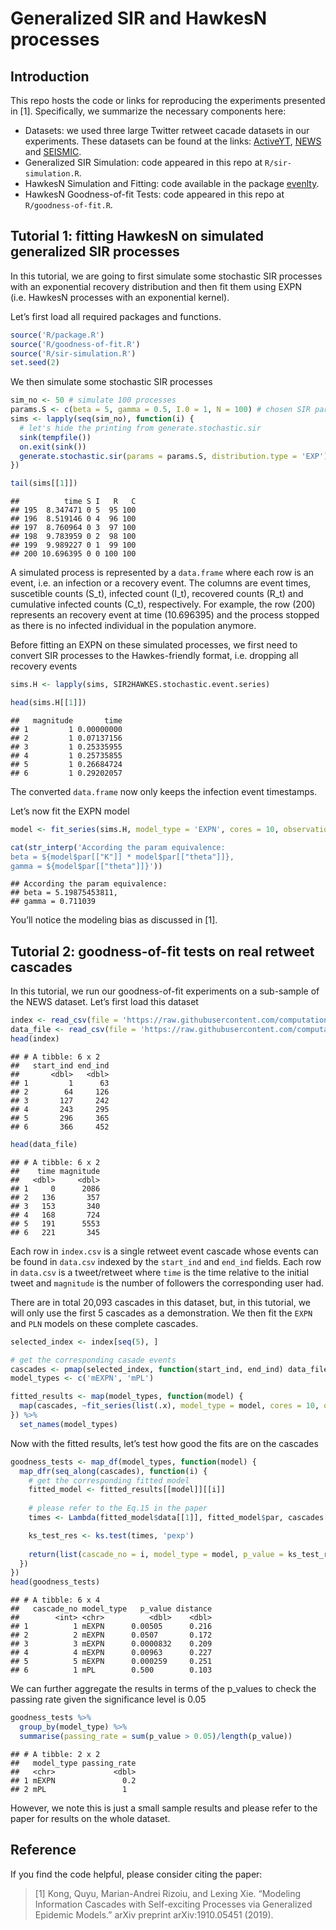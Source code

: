 Generalized SIR and HawkesN processes
================

## Introduction

This repo hosts the code or links for reproducing the experiments
presented in \[1\]. Specifically, we summarize the necessary components
here:

  - Datasets: we used three large Twitter retweet cacade datasets in our
    experiments. These datasets can be found at the links:
    [ActiveYT](https://github.com/computationalmedia/hip-popularity/tree/master/data),
    [NEWS](https://github.com/computationalmedia/featuredriven-hawkes/tree/master/data)
    and [SEISMIC](http://snap.stanford.edu/seismic/).
  - Generalized SIR Simulation: code appeared in this repo at
    `R/sir-simulation.R`.
  - HawkesN Simulation and Fitting: code available in the package
    [evenlty](https://github.com/behavioral-ds/evently).
  - HawkesN Goodness-of-fit Tests: code appeared in this repo at
    `R/goodness-of-fit.R`.

## Tutorial 1: fitting HawkesN on simulated generalized SIR processes

In this tutorial, we are going to first simulate some stochastic SIR
processes with an exponential recovery distribution and then fit them
using EXPN (i.e. HawkesN processes with an exponential kernel).

Let’s first load all required packages and functions.

``` r
source('R/package.R')
source('R/goodness-of-fit.R')
source('R/sir-simulation.R')
set.seed(2)
```

We then simulate some stochastic SIR processes

``` r
sim_no <- 50 # simulate 100 processes
params.S <- c(beta = 5, gamma = 0.5, I.0 = 1, N = 100) # chosen SIR parameters 
sims <- lapply(seq(sim_no), function(i) {
  # let's hide the printing from generate.stochastic.sir
  sink(tempfile()) 
  on.exit(sink())
  generate.stochastic.sir(params = params.S, distribution.type = 'EXP')
})

tail(sims[[1]])
```

    ##          time S I   R   C
    ## 195  8.347471 0 5  95 100
    ## 196  8.519146 0 4  96 100
    ## 197  8.760964 0 3  97 100
    ## 198  9.783959 0 2  98 100
    ## 199  9.989227 0 1  99 100
    ## 200 10.696395 0 0 100 100

A simulated process is represented by a `data.frame` where each row is
an event, i.e. an infection or a recovery event. The columns are event
times, suscetible counts \(S_t\), infected count \(I_t\), recovered
counts \(R_t\) and cumulative infected counts \(C_t\), respectively. For
example, the row \(200\) represents an recovery event at time
\(10.696395\) and the process stopped as there is no infected individual
in the population anymore.

Before fitting an EXPN on these simulated processes, we first need to
convert SIR processes to the Hawkes-friendly format, i.e. dropping all
recovery events

``` r
sims.H <- lapply(sims, SIR2HAWKES.stochastic.event.series)

head(sims.H[[1]])
```

    ##   magnitude       time
    ## 1         1 0.00000000
    ## 2         1 0.07137156
    ## 3         1 0.25335955
    ## 4         1 0.25735855
    ## 5         1 0.26684724
    ## 6         1 0.29202057

The converted `data.frame` now only keeps the infection event
timestamps.

Let’s now fit the EXPN
model

``` r
model <- fit_series(sims.H, model_type = 'EXPN', cores = 10, observation_time = Inf)

cat(str_interp('According the param equivalence: 
beta = ${model$par[["K"]] * model$par[["theta"]]},
gamma = ${model$par[["theta"]]}'))
```

    ## According the param equivalence: 
    ## beta = 5.19875453811,
    ## gamma = 0.711039

You’ll notice the modeling bias as discussed in \[1\].

## Tutorial 2: goodness-of-fit tests on real retweet cascades

In this tutorial, we run our goodness-of-fit experiments on a sub-sample
of the NEWS dataset. Let’s first load this
dataset

``` r
index <- read_csv(file = 'https://raw.githubusercontent.com/computationalmedia/featuredriven-hawkes/master/data/index.csv', col_types = 'dd')
data_file <- read_csv(file = 'https://raw.githubusercontent.com/computationalmedia/featuredriven-hawkes/master/data/data.csv', col_types = 'dd')
head(index)
```

    ## # A tibble: 6 x 2
    ##   start_ind end_ind
    ##       <dbl>   <dbl>
    ## 1         1      63
    ## 2        64     126
    ## 3       127     242
    ## 4       243     295
    ## 5       296     365
    ## 6       366     452

``` r
head(data_file)
```

    ## # A tibble: 6 x 2
    ##    time magnitude
    ##   <dbl>     <dbl>
    ## 1     0      2086
    ## 2   136       357
    ## 3   153       340
    ## 4   168       724
    ## 5   191      5553
    ## 6   221       345

Each row in `index.csv` is a single retweet event cascade whose events
can be found in `data.csv` indexed by the `start_ind` and `end_ind`
fields. Each row in `data.csv` is a tweet/retweet where `time` is the
time relative to the initial tweet and `magnitude` is the number of
followers the corresponding user had.

There are in total 20,093 cascades in this dataset, but, in this
tutorial, we will only use the first 5 cascades as a demonstration. We
then fit the `EXPN` and `PLN` models on these complete cascades.

``` r
selected_index <- index[seq(5), ]

# get the corresponding casade events
cascades <- pmap(selected_index, function(start_ind, end_ind) data_file[start_ind:end_ind, ])
model_types <- c('mEXPN', 'mPL')

fitted_results <- map(model_types, function(model) {
  map(cascades, ~fit_series(list(.x), model_type = model, cores = 10, observation_time = Inf))
}) %>%
  set_names(model_types)
```

Now with the fitted results, let’s test how good the fits are on the
cascades

``` r
goodness_tests <- map_df(model_types, function(model) {
  map_dfr(seq_along(cascades), function(i) {
    # get the corresponding fitted model
    fitted_model <- fitted_results[[model]][[i]]
    
    # please refer to the Eq.15 in the paper
    times <- Lambda(fitted_model$data[[1]], fitted_model$par, cascades[[i]]$time[-1], kernel.type = model)

    ks_test_res <- ks.test(times, 'pexp')
    
    return(list(cascade_no = i, model_type = model, p_value = ks_test_res$p.value, distance = ks_test_res$stat[['D']]))
  })
})
head(goodness_tests)
```

    ## # A tibble: 6 x 4
    ##   cascade_no model_type   p_value distance
    ##        <int> <chr>          <dbl>    <dbl>
    ## 1          1 mEXPN      0.00505      0.216
    ## 2          2 mEXPN      0.0507       0.172
    ## 3          3 mEXPN      0.0000832    0.209
    ## 4          4 mEXPN      0.00963      0.227
    ## 5          5 mEXPN      0.000259     0.251
    ## 6          1 mPL        0.500        0.103

We can further aggregate the results in terms of the p\_values to check
the passing rate given the significance level is 0.05

``` r
goodness_tests %>%
  group_by(model_type) %>%
  summarise(passing_rate = sum(p_value > 0.05)/length(p_value))
```

    ## # A tibble: 2 x 2
    ##   model_type passing_rate
    ##   <chr>             <dbl>
    ## 1 mEXPN               0.2
    ## 2 mPL                 1

However, we note this is just a small sample results and please refer to
the paper for results on the whole dataset.

## Reference

If you find the code helpful, please consider citing the paper:

> \[1\] Kong, Quyu, Marian-Andrei Rizoiu, and Lexing Xie. “Modeling
> Information Cascades with Self-exciting Processes via Generalized
> Epidemic Models.” arXiv preprint arXiv:1910.05451 (2019).
